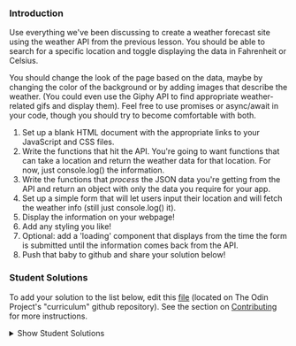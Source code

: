 ### Introduction

Use everything we've been discussing to create a weather forecast site using the weather API from the previous lesson. You should be able to search for a specific location and toggle displaying the data in Fahrenheit or Celsius.

You should change the look of the page based on the data, maybe by changing the color of the background or by adding images that describe the weather. (You could even use the Giphy API to find appropriate weather-related gifs and display them). Feel free to use promises or async/await in your code, though you should try to become comfortable with both.

1. Set up a blank HTML document with the appropriate links to your JavaScript and CSS files.
2. Write the functions that hit the API. You're going to want functions that can take a location and return the weather data for that location. For now, just console.log() the information.
3. Write the functions that _process_ the JSON data you're getting from the API and return an object with only the data you require for your app.
4. Set up a simple form that will let users input their location and will fetch the weather info (still just console.log() it).
5. Display the information on your webpage!
6. Add any styling you like!
7. Optional: add a 'loading' component that displays from the time the form is submitted until the information comes back from the API.
8. Push that baby to github and share your solution below!

### Student Solutions

To add your solution to the list below, edit this [file](https://github.com/TheOdinProject/curriculum/blob/master/javascript/async-apis/project.md) (located on The Odin Project's "curriculum" github repository). See the section on [Contributing](http://github.com/TheOdinProject/curriculum/blob/master/contributing.md) for more instructions.

<details markdown="block">
  <summary> Show Student Solutions </summary>

- Add your solution below this line!
- [pklepa's React Solution](https://github.com/pklepa/weather-app) - [View in Browser](https://pklepa.github.io/weather-app/)
- [Scott's React Solution](https://github.com/ScotttP/weather-app-2/tree/master/weather-app-2) - [View in Browser](https://scotttp.github.io/weather-app-2/)
- [kaliberpoziomka's React Solution](https://github.com/kaliberpoziomka/react-weatherapp) - [View in Browser](https://kaliberpoziomka.github.io/react-weatherapp/)
- [ray0h's React Solution](https://github.com/ray0h/TOPWeatherApp) - [View in Browser](https://ray0h.github.io/TOPWeatherApp)
- [Rizwan's Vanilla Solution](https://github.com/xRizwan/weatherVanillaJS) - [View in Browser](https://xrizwan.github.io/weatherVanillaJS/)
- [Joshua's React Solution](https://github.com/joshua-a-jones/weather-app) - [View in Browser](https://joshua-a-jones.github.io/weather-app/)
- [Carlos Anriquez's Solution](https://github.com/canriquez/my-weather-app) - [View in Browser](https://anriquez-weather-app.netlify.app/)
- [Kevin's React Solution](https://github.com/Kevlar2222/weather-app/tree/master) - [View in Browser](https://kevlar2222.github.io/weather-app/)
- [Carl D'Oleo-Lundgren's Vue Solution](https://github.com/carldoleolundgren/weather-app) - [View in Browser](https://carldoleolundgren.github.io/weather-app/)
- [Ideopunk's React Solution](https://github.com/Ideopunk/weather-haiku) - [View in Browser](https://ideopunk.github.io/weather-haiku/)
- [vonhoro's React Solution](https://github.com/vonhoro/Weather-forecast) - [View in Browser](https://vonhoro.github.io/Weather-forecast/)
- [Sher's React Solution](https://github.com/sher-s7/react-weather-app) - [View in Browser](https://sher-s7.github.io/react-weather-app/)
- [guyroberts21's Solution](https://github.com/guyroberts21/weather-app) - [View in Browser](https://guyroberts21.github.io/weather-app/)
- [Jose Salvador's Solution](https://github.com/Jsalvadorpp/weather-angular) - [View in Browser](https://jsalvadorpp.github.io/weather-angular/)
- [Amdrija's Solution](https://github.com/Amdrija/weather-app/tree/master) - [View in Browser](https://amdrija.github.io/weather-app/)
- [Andres Ruiz's Solution](https://github.com/Andrsrz/weather-app) - [View in Browser](https://andrsrz.github.io/weather-app/)
- [Ylli's solution](https://github.com/yllabazi/weather-app) - [View in Browser](https://yllabazi.github.io/weather-app/)
- [Zayeer's solution](https://github.com/Zayeer/weather-app) - [View in Browser](https://zayeer.github.io/weather-app/)
- [Luky's Solution](https://github.com/lcyne/weather-app) - [View in Browser](https://lcyne.github.io/weather-app/)
- [hieu-ng's Solution](https://github.com/hieu-ng/weather-app) - [View in Browser](https://hieu-ng.github.io/weather-app/)
- [hu-ng's Solution](https://github.com/hu-ng/current-weather) - [View in Browser](https://hu-ng.github.io/current-weather/index.html)
- [Kimberly's Solution](https://github.com/kimberlyohq/weather-app) - [View in Browser](https://kimberlyohq.github.io/weather-app/)
- [Morgan's Solution](https://github.com/morganbonhomme/weather_app) - [View in Browser](https://morganbonhomme.github.io/weather_app/)
- [Chaitanya's Solution](https://github.com/Chaitanya-Raj/weather_app) - [View in Browser](https://chaitanya-raj.github.io/weather_app/)
- [Andrey's Solution](https://github.com/AndreySkopintsev/weather_app) - [View in Browser](https://andreyskopintsev.github.io/weather_app/)
- [Ludo's Solution](https://github.com/ludocourbin/weather-app/) - [View in Browser](https://weather-app-ludo.netlify.app/)
- [mjwills-inf's Solution](https://github.com/mjwills-inf/-TOP-weather/) - [View in Browser](https://mjwills-inf.github.io/-TOP-weather/)
- [jc's Solution](https://github.com/avazkhan2808/project-weather) - [View in Browser](https://avazkhan2808.github.io/project-weather/)
- [Andrea's Solution](https://github.com/fioriandrea/weather_app) - [View in Browser](https://fioriandrea.github.io/weather_app/)
- [Lenny's Solution](https://github.com/Lenn-e/weather-app) - [View in Browser](https://lenn-e.github.io/weather-app/)
- [Disco Trooper's Solution](https://github.com/disco-trooper/weather-app) - [View in Browser](https://disco-trooper.github.io/weather-app/)
- [Katarzyna Kaswen-Wilk's Solution](https://github.com/kikupiku/weather-app) - [View in Browser](https://kikupiku.github.io/weather-app/)
- [Simon's Solution](https://github.com/Sim-frpt/weather-app) - [View in Browser](https://sim-frpt.github.io/weather-app/)
- [Ini's Solution](https://github.com/ietienam/weather) - [View in Browser](https://ietienam.github.io/weather/)
- [Edem's Solution](https://github.com/edemagbenyo/weather-app-vanillajs) - [View in Browsesr](http://edemagbenyo.com/weather-app-vanillajs/)
- [James's Solution](https://github.com/ericksen-github/weather_api_app) - [View in Browser](https://ericksen-github.github.io/weather_api_app/)
- [yldrmali's Solution](https://github.com/yldrmali/weather_app/tree/master) - [View in Browsesr](https://yldrmali.github.io/weather_app/)
- [Kevin Vuong's Solution](https://github.com/fffear/weather-app) - [View in Browsesr](https://fffear.github.io/weather-app/)
- [eapenzacharias's Solution](https://github.com/eapenzacharias/weatherapp) - [View in Browser](https://eapenzacharias.github.io/weatherapp/)
- [Braxton Lemmon's Solution](https://github.com/braxtonlemmon/weather-app) - [View in Browser](https://braxtonlemmon.github.io/weather-app/)
- [Bollinca's Solution](https://github.com/bollinca/weather-app) - [View in Browser](https://bollinca.github.io/weather-app/)
- [Julio's Solution](https://github.com/julio22b/weather-project) - [View in Browser](https://julio22b.github.io/weather-project/)
- [Zakariye Yusuf's Solution](https://github.com/ZYusuf10/weatherForcast) - [View in Browser](https://zyusuf10.github.io/weatherForcast/)
- [Martink-rsa's Solution](https://github.com/martink-rsa/weather-forecast) - [View in Browser](https://martink-rsa.github.io/weather-forecast/)
- [Learnsometing's Solution](https://github.com/learnsometing/JS-weather-api-app) - [View in Browser](https://learnsometing.github.io/JS-weather-api-app/)
- [Daniel Wesego's Solution](https://github.com/DanielMitiku/weather-app) - [View in Browser](https://danielmitiku.github.io/weather-app)
- [Alain Suarez's Solution](https://gitlab.com/asuar/react-weather) - [View in Browser](https://asuar.gitlab.io/react-weather/)
- [Bojo's Solution](https://github.com/BojoZahariev/Weather-App) - [View in Browser](https://bojozahariev.github.io/Weather-App/)
- [Igorashs's Solution](https://github.com/igorashs/vue-weather-app) - [View in Browser](https://igorashs.github.io/vue-weather-app/)
- [Vedat's Solution](https://github.com/mvedataydin/react-weather) - [View in Browser](https://mvedataydin.github.io/react-weather/)
- [Solodov's Solution](https://github.com/solodov-dev/drops) - [View in Browser](https://solodov-dev.github.io/drops/)
- [John Paul's Solution](https://github.com/Omulosi/weather-app) - [View in Browser](https://omulosi.github.io/weather-app/)
- [Henry M. Kirya's Solution](https://github.com/harrika/oikendi) - [View in Browser](https://sveather.herokuapp.com/index.html)
- [Eljoey's Solution](https://github.com/eljoey/weather-2) - [View in Browser](https://eljoey.github.io/weather-2/)
- [ARaut9's Solution](https://github.com/ARaut9/weather_app) - [View in Browser](https://araut9.github.io/weather_app/)
- [Jason McKee's Solution](https://github.com/jttmckee/vue-weather-app) - [View in Browser](https://jttmckee.github.io/vue-weather-app/)
- [Max Garbers's Solution](https://github.com/bubblebooy/Odin-Javascript/tree/master/weather) - [Live preview](https://bubblebooy.github.io/Odin-Javascript/weather/build/index.html)
- [Roman Alenskiy's Solution](https://github.com/romalenskiy/react-weather) - [Live preview](https://react-weather228.herokuapp.com)
- [nmac's Solution](https://github.com/nmacawile/weather-map) - [View in Browser](https://nmacawile.github.io/weather-map)
- [Javier Machin's Solution](https://github.com/Javier-Machin/react-weather-app) - [View in Browser](https://javier-machin.github.io/react-weather-app/)
- [Waris's Solution](https://github.com/warisz/weather-app) - [View in Browser](https://cdn.rawgit.com/warisz/weather-app/323c36ae/index.html)
- [VladL2C's Solution](https://vladl2c.github.io/weather-api/) - [View in Browser](https://vladl2c.github.io/weather-api/)
- [Tamerlan1993's Solution](https://github.com/Tamerlan1993/hactktoberfest-2018/tree/master/weather-app) - [View in Browser](https://weather-app-vue.netlify.com/)
- [Luján Fernaud's Solution](https://github.com/lujanfernaud/js-weather-compare) - [View in Browser](http://lujanfernaud.com/js-weather-compare/)
- [gregthepeg's Solution](https://github.com/gregthepeg4/weatherapp) - [View in Browser](https://peaceful-dawn-67006.herokuapp.com/)
- [brxck's Solution](https://github.com/brxck/odin-weather) - [View in Browser](http://brockmcelroy.com/odin-weather/)
- [theghall's Promise Solution](https://github.com/theghall/odin-weather) - [theghall's async/await refactor](https://github.com/theghall/odin-weather-alt)
- [Jmooree30's Solution](https://github.com/jmooree30/weather-app) - [View in Browser](https://jmooree30.github.io/weather-app/)
- [Devon's Solution](https://github.com/defitjo/Weather-App) - [View in Browser](https://defitjo.github.io/Weather-App/)
- [hmbeale's Solution](https://github.com/hmbeale/weather) - [View in Browser](http://hmbeale.github.io/weather/)
- [Rémy's Solution](https://codepen.io/beumsk/pen/Xpbyxv) - [View in Browser](https://codepen.io/beumsk/full/Xpbyxv/)
- [Sava's Solution](https://github.com/SavaVuckovic/Weather-App)
- [Mike Smith's Solution](https://github.com/MikeSS281986/City-Weather-Search) - [View in Browser](https://city-weather-search.firebaseapp.com/)
- [Alvaro Sanchez's Solution](https://github.com/heyalvaro/weather.js) - [View in Browser](http://heyalvaro.com/weather.js/)
- [aznafro's Solution](https://github.com/aznafro/goodmorning) - [View in Browser](https://aznafro.github.io/goodmorning/)
- [Areeba's Solution](https://github.com/AREEBAISHTIAQ/Weather-app) - [View in Browser](https://areebaishtiaq.github.io/Weather-app/)
- [Taylor J's Solution](https://github.com/taylorjohannsen/weather-app) - [View in Browser](https://taylorjohannsen.github.io/weather-app/)
- [Halkim's Solution](https://github.com/halkim44/react-weather-app) - [View in Browser](https://halkim44.github.io/react-weather-app/)
- [JamCry's Solution](https://github.com/jamcry/js-weather-app) - [View in Browser](https://jamcry.github.io/js-weather-app/)
- [Yash Boura's Solution](https://github.com/yashboura303/weatherappReact) - [View in Browser](https://yashweatherapp.netlify.com/)
- [Krzysztof Sordyl's Solution](https://github.com/Verthon/Weather-App) - [View in Browser](https://verthon.github.io/Weather-App/)
- [Aron's Solution](https://github.com/aronfischer/react_weather_app) - [View in Browser](https://aronfischer.github.io/react_weather_app/)
- [Kelvin Liang's Solution](https://github.com/kelvin8773/odin-weather-app) - [View in Browser](https://my-weather-now.netlify.com/)
- [Emil Dimitrov's Solution](https://github.com/edmtrv/weather-app) - [View in Browser](https://edmtrv.github.io/weather-app/)
- [mmboyce's Solution](https://github.com/mmboyce/weather-app) - [View in Browser](https://mmboyce.github.io/weather-app/)
- [JoshAubrey's Solution](https://github.com/JoshAubrey/weather-app) - [View in Browser](https://joshaubrey.github.io/weather-app/)
- [0xtaf's Solution](https://github.com/0xtaf/weather-app) - [View in Browser](https://0xtaf.github.io/weather-app/)
- [Hamohuh's Solution](https://github.com/hamohuh/weather-app/tree/master) - [View in Browser](https://hamohuh.github.io/weather-app/)
- [barrysweeney's Solution](https://github.com/barrysweeney/weather-app) - [View in Browser](https://barrysweeney.github.io/weather-app/)
- [ranmaru22's Solution](https://github.com/ranmaru22/my-weather) - [View in Browser](https://ranmaru22.github.io/my-weather/)
- [Rey van den Berg's Solution](https://github.com/Rey810/Weather-App) - [View in Browser](https://rey810.github.io/Weather-App/)
- [thecodediver's Solution](https://github.com/thecodediver/api_testing) - [View in Browser](https://thecodediver.github.io/api_testing/)
- [m-rejdych's Solution](https://github.com/m-rejdych/Weather-App) - [View in Browser](https://m-rejdych.github.io/Weather-App/)
- [Joe Thompson's Solution](https://github.com/jlthompso/weather) - [View in Browser](https://jlthompso.github.io/weather/)
- [Ozan Sozuoz's Solution](https://github.com/ozansozuozgit/weather-app) - [View in Browser](https://ozansozuozgit.github.io/weather-app/)
- [Ricardo's Solution](https://github.com/ricardo-gonzalez-villegas/weather-react-app/tree/master) - [View in Browser](https://ricardo-gonzalez-villegas.github.io/weather-react-app/)
- [Tim Kelly's Solution](https://github.com/timkellytk/project-weather-app) - [View in Browser](https://timkellytk.github.io/project-weather-app/)
- [Nijepa's Solution](https://github.com/nijepa/weather-app) - [View in Browser](https://nijepa.github.io/weather-app/)
- [khabiirk's Solution](https://github.com/khabiirk/Weather) - [View in Browser](https://khabiirk.github.io/Weather/)
- [jooji-san's Solution](https://github.com/jooji-san/weather-app) - [View in Browser](https://jooji-san.github.io/weather-app/)
- [themetar's Solution](https://github.com/themetar/Weather-App) - [View in Browser](https://themetar.github.io/Weather-App/)
- [Chandra's React Solution](https://github.com/CodeSurfer3022/Weather---React) - [View in Browser](https://codesurfer3022.github.io/Weather---React/)
</details>
